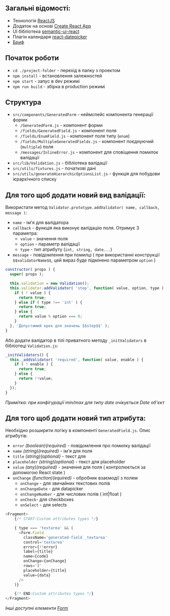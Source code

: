 ## Загальні відомості:

* Технологія [ReactJS](https://reactjs.org/)
* Додаток на основі [Create React App](https://github.com/facebook/create-react-app)
* UI бібліотека [semantic-ui-react](https://react.semantic-ui.com/)
* Плагін календаря [react-datepicker](https://reactdatepicker.com/)
* [Бриф](https://github.com/unrealhero18/form-generator/blob/master/BRIEF.md)

## Початок роботи

* `cd ./project-folder` - перехід в папку з проектом
* `npm install` - встановлення залежностей
* `npm start` - запус в dev режимі
* `npm run build` - збірка в production режимі

## Структура

* `src/components/GeneratedForm` - неймспейс компонента генерації форми
  * `/GeneratedForm.js` - компонент форми
  * `/fields/GeneratedField.js` - компонент поля
  * `/fields/EnumField.js` - компонент поля типу (`enum`)
  * `/fields/MultipleGeneratedFields.js` - компонент поєднуючий (`multiple`) поля
  * `/messages/InlineError.js` - компонент для сповіщення помилок валідації
* `src/lib/Validation.js` - бібліотека валідації
* `src/utils/fixtures.js` - початкові дані
* `src/utils/generateHierarchicOptionsList.js` - функція для побудови ієрархічного списку

## Для того щоб додати новий вид валідації:

Використати метод `Validator.prototype.addValidator( name, callback, message )`:
* `name` - ім'я для валідатора
* `callback` - функція яка виконує валідацію поля. Отримує 3 параметра:
  * `value` - значення поля
  * `option` - параметр валідації
  * `type` - тип атрибуту (`int, string, date...`)
* `message` - повідомлення при помилці ( при використанні конструкції `$$validatorName$$`, цей вираз буде підмінено параметром `option` )

```js
constructor( props ) {
  super( props );

  this.validation = new Validation();
  this.validator.addValidator( 'step', function( value, option, type ) {
    if ( ! value ) {
      return true;
    } else if ( type !== 'int' ) {
      return true;
    } else {
      return value % option === 0;
    }
  }, 'Допустимий крок для значень $$step$$' );
}
```
Або додати валідатор в тілі приватного методу `_initValidators` в бібліотеці `Validation.js`:
```js
_initValidators() {
  this._addValidator( 'required', function( value, enable ) {
    if ( ! enable ) {
      return true;
    } else {
      return !!value;
    }
  });
}
```
_Примітка: при конфігурації min/max для типу date очікується Date об'єкт_

## Для того щоб додати новий тип атрибута:

Необхідно розширити логіку в компоненті `GeneratedField.js`.
Опис атрибутів:
* `error` _(boolean)(required)_ - повідомлення про помилку валідації
* `name` _(string)(required)_ - ім'я для поля
* `title` _(string)(optional)_ - текст для <label>
* `placeholder` _(string)(optional)_ - текст для placeholder
* `value` _(any)(required)_ - значення для поля ( контролюється за допомогою React state )
* `onChange` _(function)(equired)_ - обробник взаємодії з полем
  * `onChange` - для звичайних текстових полів
  * `onChangeDate` - для datapicker
  * `onChangeNumber` - для числових полів ( int|float )
  * `onCheck`- для checkboxes
  * `onSelect` - для selects

```js
<Fragment>
    {/* START:Custom attributes types */}

    { type === 'textarea' && (
      <Form.Field
        className='generated-field _textarea'
        control='textarea'
        error={!!error}
        label={title}
        name={code}
        onChange={onChange}
        rows='3'
        placeholder={title}
        value={data}
      />
    )}

    {/* END:Custom attributes types */}
</Fragment>
```
_Інші доступні елементи [Form](https://react.semantic-ui.com/collections/form/)_
